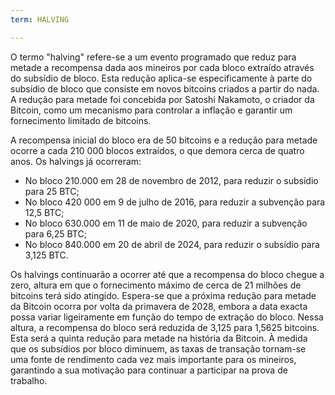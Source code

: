 ```yaml
---
term: HALVING

---
```

O termo "halving" refere-se a um evento programado que reduz para metade a recompensa dada aos mineiros por cada bloco extraído através do subsídio de bloco. Esta redução aplica-se especificamente à parte do subsídio de bloco que consiste em novos bitcoins criados a partir do nada. A redução para metade foi concebida por Satoshi Nakamoto, o criador da Bitcoin, como um mecanismo para controlar a inflação e garantir um fornecimento limitado de bitcoins.

A recompensa inicial do bloco era de 50 bitcoins e a redução para metade ocorre a cada 210 000 blocos extraídos, o que demora cerca de quatro anos. Os halvings já ocorreram:


- No bloco 210.000 em 28 de novembro de 2012, para reduzir o subsídio para 25 BTC;
- No bloco 420 000 em 9 de julho de 2016, para reduzir a subvenção para 12,5 BTC;
- No bloco 630.000 em 11 de maio de 2020, para reduzir a subvenção para 6,25 BTC;
- No bloco 840.000 em 20 de abril de 2024, para reduzir o subsídio para 3,125 BTC.

Os halvings continuarão a ocorrer até que a recompensa do bloco chegue a zero, altura em que o fornecimento máximo de cerca de 21 milhões de bitcoins terá sido atingido. Espera-se que a próxima redução para metade da Bitcoin ocorra por volta da primavera de 2028, embora a data exacta possa variar ligeiramente em função do tempo de extração do bloco. Nessa altura, a recompensa do bloco será reduzida de 3,125 para 1,5625 bitcoins. Esta será a quinta redução para metade na história da Bitcoin. À medida que os subsídios por bloco diminuem, as taxas de transação tornam-se uma fonte de rendimento cada vez mais importante para os mineiros, garantindo a sua motivação para continuar a participar na prova de trabalho.